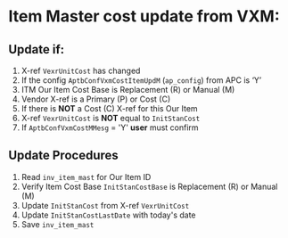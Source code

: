 # Item Master cost update from VXM:

## Update if:
1. X-ref `VexrUnitCost` has changed
2. If the config `AptbConfVxmCostItemUpdM` (`ap_config`) from APC is ‘Y’
3. ITM Our Item Cost Base is Replacement (R) or Manual (M)
4. Vendor X-ref is a Primary (P) or Cost (C)
5. If there is **NOT** a Cost (C) X-ref for this Our Item
6. X-ref `VexrUnitCost` is **NOT** equal to `InitStanCost`
7. If `AptbConfVxmCostMMesg` = 'Y' **user** must confirm

## Update Procedures
1.  Read `inv_item_mast` for Our Item ID
2.  Verify Item Cost Base `InitStanCostBase` is Replacement (R) or Manual (M)
3.  Update `InitStanCost` from X-ref `VexrUnitCost`
4.  Update `InitStanCostLastDate` with today's date
10. Save `inv_item_mast`
